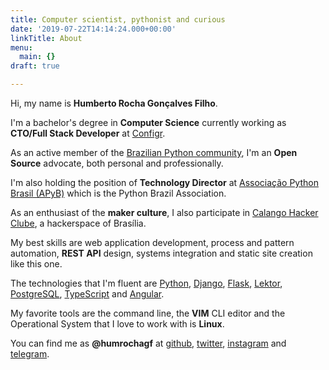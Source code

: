 ```yaml
---
title: Computer scientist, pythonist and curious
date: '2019-07-22T14:14:24.000+00:00'
linkTitle: About
menu:
  main: {}
draft: true

---
```

Hi, my name is **Humberto Rocha Gonçalves Filho**.

I'm a bachelor's degree in **Computer Science** currently working as **CTO/Full Stack Developer** at [Configr](https://configr.com).

As an active member of the [Brazilian Python community](http://python.org.br), I'm an **Open Source** advocate, both personal and professionally.

I'm also holding the position of **Technology Director** at [Associação Python Brasil (APyB)](https://associados.python.org.br) which is the Python Brazil Association.

As an enthusiast of the **maker culture**, I also participate in [Calango Hacker Clube](http://calango.club), a hackerspace of Brasília.

My best skills are web application development, process and pattern automation, **REST API** design, systems integration and static site creation like this one.

The technologies that I'm fluent are [Python](https://www.python.org), [Django](https://www.djangoproject.com), [Flask](http://flask.pocoo.org), [Lektor](https://www.getlektor.com), [PostgreSQL](https://www.postgresql.org/), [TypeScript](https://www.typescriptlang.org) and [Angular](https://angular.io).

My favorite tools are the command line, the **VIM** CLI editor and the Operational System that I love to work with is **Linux**.

You can find me as **@humrochagf** at [github](https://github.com/humrochagf), [twitter](https://twitter.com/humrochagf), [instagram](https://www.instagram.com/humrochagf) and [telegram](https://t.me/humrochagf).